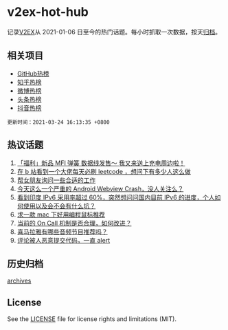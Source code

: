 # v2ex-hot-hub

 记录[V2EX](https://www.v2ex.com/)从 2021-01-06 日至今的热门话题。每小时抓取一次数据，按天[归档](archives)。
 
 ## 相关项目

- [GitHub热榜](https://github.com/lonnyzhang423/github-hot-hub)
- [知乎热榜](https://github.com/lonnyzhang423/zhihu-hot-hub)
- [微博热榜](https://github.com/lonnyzhang423/weibo-hot-hub)
- [头条热榜](https://github.com/lonnyzhang423/toutiao-hot-hub)
- [抖音热榜](https://github.com/lonnyzhang423/douyin-hot-hub)


 `更新时间：2021-03-24 16:13:35 +0800`

## 热议话题

1. [「福利」新品 MFI 弹簧 数据线发售～ 我又来送上充电周边啦！](https://www.v2ex.com/t/764624)
1. [在 b 站看到一个大佬每天必刷 leetcode ，想问下有多少人这么做](https://www.v2ex.com/t/764432)
1. [帮女朋友询问一些合适的工作](https://www.v2ex.com/t/764478)
1. [今天这么一个严重的 Android Webview Crash，没人关注么？](https://www.v2ex.com/t/764397)
1. [看到印度 IPv6 采用率超过 60%，突然想问问国内目前 IPv6 的进度，个人如何使用以及会不会有什么坑？](https://www.v2ex.com/t/764309)
1. [求一款 mac 下好用编程鼠标推荐](https://www.v2ex.com/t/764509)
1. [当前的 On Call 机制是否合理，如何改进？](https://www.v2ex.com/t/764466)
1. [喜马拉雅有哪些音频节目推荐吗？](https://www.v2ex.com/t/764483)
1. [评论被人恶意提交代码，一直 alert](https://www.v2ex.com/t/764367)

## 历史归档

[archives](archives)

## License

See the [LICENSE](LICENSE) file for license rights and limitations (MIT).

